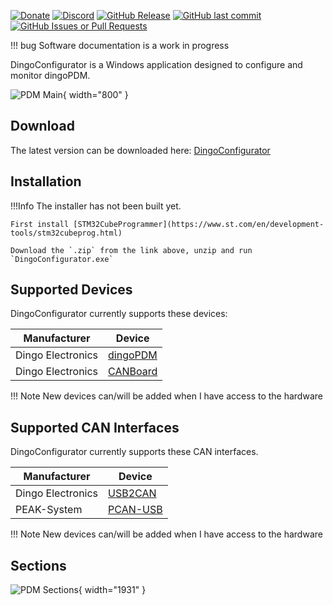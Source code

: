 [![Donate](https://img.shields.io/badge/Donate-PayPal-blue.svg)](https://www.paypal.com/donate/?hosted_button_id=HDE8YCVY9NR2L)
[![Discord](https://img.shields.io/discord/1243358184266010667?label=discord)](https://discord.com/invite/TxnPYQkVu3)
[![GitHub Release](https://img.shields.io/github/v/release/corygrant/dingoConfigurator?include_prereleases&display_name=tag)](https://github.com/corygrant/dingoConfigurator/releases)
[![GitHub last commit](https://img.shields.io/github/last-commit/corygrant/dingoConfigurator)](https://github.com/corygrant/dingoConfigurator/commits/master/)
[![GitHub Issues or Pull Requests](https://img.shields.io/github/issues/corygrant/dingoConfigurator)](https://github.com/corygrant/dingoConfigurator/issues)

!!! bug
    Software documentation is a work in progress

DingoConfigurator is a Windows application designed to configure and monitor dingoPDM. 

![PDM Main](../images/DingoConfigurator_PDM_Main.png){ width="800" }

## Download

The latest version can be downloaded here: [DingoConfigurator](https://github.com/corygrant/DingoConfigurator/releases)

## Installation

!!!Info
    The installer has not been built yet.

    First install [STM32CubeProgrammer](https://www.st.com/en/development-tools/stm32cubeprog.html) 

    Download the `.zip` from the link above, unzip and run `DingoConfigurator.exe`

## Supported Devices

DingoConfigurator currently supports these devices:

| Manufacturer           | Device    |
| --------               | --------- |
| Dingo Electronics      | [dingoPDM](https://github.com/corygrant/dingoPDM)     |
| Dingo Electronics      | [CANBoard](https://github.com/corygrant/CANBoard_HW)  |

!!! Note
    New devices can/will be added when I have access to the hardware 

## Supported CAN Interfaces

DingoConfigurator currently supports these CAN interfaces.

| Manufacturer           | Device    |
| --------               | --------- |
| Dingo Electronics      | [USB2CAN](https://github.com/corygrant/USB2CAN_HW)   |
| PEAK-System            | [PCAN-USB](https://www.peak-system.com/PCAN-USB.199.0.html?&L=1)  |

!!! Note
    New devices can/will be added when I have access to the hardware 

## Sections

![PDM Sections](../images/sections.png){ width="1931" }